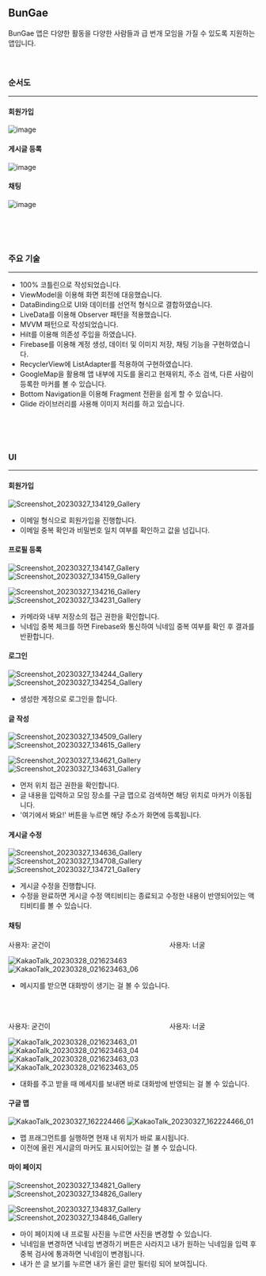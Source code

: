## BunGae

BunGae 앱은 다양한 활동을 다양한 사람들과 급 번개 모임을 가질 수 있도록 지원하는 앱입니다.
<br>
<br>
<br>

### 순서도
----------
<!-- ![1](https://user-images.githubusercontent.com/72846127/225082721-b15b8f99-69de-463e-8500-31ac636ed7d5.png)
<br>
![2](https://user-images.githubusercontent.com/72846127/225082730-fa7a640c-8d8d-4948-8061-27961a37ae8f.png)
<br>
![3](https://user-images.githubusercontent.com/72846127/225082736-99b86667-19a7-4a9c-a783-93cb2868cfba.png)
<br>
![4](https://user-images.githubusercontent.com/72846127/225082738-99e614b6-0e21-493b-8e9c-2453109a55de.png)
<br>
![5](https://user-images.githubusercontent.com/72846127/225082740-fc5497a3-4529-4e2e-9bf4-5589aeebe13b.png)
<br>  -->
#### 회원가입
![image](https://user-images.githubusercontent.com/72846127/229263000-0e919a7c-70dc-433e-a6b3-ba03a7f9d501.png)
<br>
#### 게시글 등록
![image](https://user-images.githubusercontent.com/72846127/229263005-a2c80a1b-d5c4-4f08-ac7b-285608241162.png)
<br>
#### 채팅
![image](https://user-images.githubusercontent.com/72846127/229262984-b5ddc00c-bf0d-4448-8d27-333e43600f9d.png)
<br>



<br>
<br>
<br>

### 주요 기술
---------
- 100% 코틀린으로 작성되었습니다.
- ViewModel을 이용해 화면 회전에 대응했습니다.
- DataBinding으로 UI와 데이터를 선언적 형식으로 결합하였습니다.
- LiveData를 이용해 Observer 패턴을 적용했습니다.
- MVVM 패턴으로 작성되었습니다.
- Hilt를 이용해 의존성 주입을 하였습니다.
- Firebase를 이용해 계정 생성, 데이터 및 이미지 저장, 채팅 기능을 구현하였습니다.
- RecyclerView에 ListAdapter를 적용하여 구현하였습니다.
- GoogleMap을 활용해 앱 내부에 지도를 올리고 현재위치, 주소 검색, 다른 사람이 등록한 마커를 볼 수 있습니다.
- Bottom Navigation을 이용해 Fragment 전환을 쉽게 할 수 있습니다.
- Glide 라이브러리를 사용해 이미지 처리를 하고 있습니다.
<br>
<br>
<br>

### UI
--------
#### 회원가입
![Screenshot_20230327_134129_Gallery](https://user-images.githubusercontent.com/72846127/229263145-0738e35a-f49c-4cce-ab47-d92d39a0c912.jpg) 
- 이메일 형식으로 회원가입을 진행합니다.
- 이메일 중복 확인과 비밀번호 일치 여부를 확인하고 값을 넘깁니다.

#### 프로필 등록
![Screenshot_20230327_134147_Gallery](https://user-images.githubusercontent.com/72846127/229263150-449534c5-ee4f-4b86-8e87-1fe82b87155e.jpg) 
![Screenshot_20230327_134159_Gallery](https://user-images.githubusercontent.com/72846127/229263151-0616279f-b7c6-40c1-95db-76e76693b8d2.jpg)

![Screenshot_20230327_134216_Gallery](https://user-images.githubusercontent.com/72846127/229263155-f5bc3d87-1470-44fc-b8bc-1155459d566d.jpg) 
![Screenshot_20230327_134231_Gallery](https://user-images.githubusercontent.com/72846127/229263162-11ecbea4-3aaa-4631-b263-3c8522176618.jpg) 
- 카메라와 내부 저장소의 접근 권한을 확인합니다.
- 닉네임 중복 체크를 하면 Firebase와 통신하여 닉네임 중복 여부를 확인 후 결과를 반환합니다.

#### 로그인
![Screenshot_20230327_134244_Gallery](https://user-images.githubusercontent.com/72846127/229263173-b4e57247-8ee7-4353-9f72-15dc6c20dde4.jpg) 
![Screenshot_20230327_134254_Gallery](https://user-images.githubusercontent.com/72846127/229263215-0c622036-b968-4c55-ae7e-f34a9aa6eee7.jpg)
- 생성한 계정으로 로그인을 합니다.

#### 글 작성
![Screenshot_20230327_134509_Gallery](https://user-images.githubusercontent.com/72846127/229263400-d158ceb7-179f-4b84-ba61-aa271f680fdf.jpg) 
![Screenshot_20230327_134615_Gallery](https://user-images.githubusercontent.com/72846127/229263405-2e4c5da0-28f8-4f1c-82af-2d1557bd2297.jpg)

![Screenshot_20230327_134621_Gallery](https://user-images.githubusercontent.com/72846127/229263409-3d9024c8-b2bd-44af-867e-942ace985ad5.jpg) 
![Screenshot_20230327_134631_Gallery](https://user-images.githubusercontent.com/72846127/229263415-08af24b4-e9bb-4c66-ab58-21ddf780e21d.jpg) 
- 먼저 위치 접근 권한을 확인합니다.
- 글 내용을 입력하고 모임 장소를 구글 맵으로 검색하면 해당 위치로 마커가 이동됩니다.
- '여기에서 봐요!' 버튼을 누르면 해당 주소가 화면에 등록됩니다.

#### 게시글 수정
![Screenshot_20230327_134636_Gallery](https://user-images.githubusercontent.com/72846127/229263516-3da81471-25a9-448d-9125-a76971e38cd8.jpg) 
![Screenshot_20230327_134708_Gallery](https://user-images.githubusercontent.com/72846127/229263519-5892d8eb-2655-4eb6-966c-e38b7b65dce9.jpg) 
![Screenshot_20230327_134721_Gallery](https://user-images.githubusercontent.com/72846127/229263522-f0b4bc49-6810-4d79-ac98-fe8b80f520aa.jpg)
- 게시글 수정을 진행합니다.
- 수정을 완료하면 게시글 수정 액티비티는 종료되고 수정한 내용이 반영되어있는 액티비티를 볼 수 있습니다.

#### 채팅
사용자: 굳건이 &nbsp; &nbsp; &nbsp; &nbsp; &nbsp; &nbsp; &nbsp; &nbsp; &nbsp; &nbsp; &nbsp; &nbsp; &nbsp; &nbsp; &nbsp; &nbsp;  &nbsp; &nbsp; &nbsp; &nbsp; &nbsp; &nbsp; &nbsp; &nbsp; &nbsp; &nbsp; &nbsp; &nbsp; &nbsp; &nbsp; 사용자: 너굴

![KakaoTalk_20230328_021623463](https://user-images.githubusercontent.com/72846127/229263998-e512ec5c-799b-4d8a-9ede-6116103e0480.gif) ![KakaoTalk_20230328_021623463_06](https://user-images.githubusercontent.com/72846127/229264354-0180061c-ed14-4b6c-b4f8-907391e72f35.jpg)
- 메시지를 받으면 대화방이 생기는 걸 볼 수 있습니다.

<br><br>

사용자: 굳건이 &nbsp; &nbsp; &nbsp; &nbsp; &nbsp; &nbsp; &nbsp; &nbsp; &nbsp; &nbsp; &nbsp; &nbsp; &nbsp; &nbsp; &nbsp; &nbsp;  &nbsp; &nbsp; &nbsp; &nbsp; &nbsp; &nbsp; &nbsp; &nbsp; &nbsp; &nbsp; &nbsp; &nbsp; &nbsp; &nbsp; 사용자: 너굴

![KakaoTalk_20230328_021623463_01](https://user-images.githubusercontent.com/72846127/229264484-89826696-6aec-492f-b048-099e8f07e9a1.gif) ![KakaoTalk_20230328_021623463_04](https://user-images.githubusercontent.com/72846127/229264415-60723ed4-f97a-4d92-9d65-85195ae7d3e0.gif) ![KakaoTalk_20230328_021623463_03](https://user-images.githubusercontent.com/72846127/229264444-90756003-7b65-41c7-a2a1-333206c8ed52.gif) ![KakaoTalk_20230328_021623463_05](https://user-images.githubusercontent.com/72846127/229264454-297096b2-e9d1-401f-a0f8-83860a75ac88.gif)

- 대화를 주고 받을 때 메세지를 보내면 바로 대화방에 반영되는 걸 볼 수 있습니다.

#### 구글 맵
![KakaoTalk_20230327_162224466](https://user-images.githubusercontent.com/72846127/229264548-dc6df6f5-0b29-4fd7-a939-78d014bddda5.jpg) ![KakaoTalk_20230327_162224466_01](https://user-images.githubusercontent.com/72846127/229264553-6b63c672-7971-4573-a803-72e3a79fe2bc.jpg)
- 맵 프래그먼트를 실행하면 현재 내 위치가 바로 표시됩니다.
- 이전에 올린 게시글의 마커도 표시되어있는 걸 볼 수 있습니다.

#### 마이 페이지
![Screenshot_20230327_134821_Gallery](https://user-images.githubusercontent.com/72846127/229264608-99cee76e-e834-46a9-9b4c-886f17e8aa92.jpg) ![Screenshot_20230327_134826_Gallery](https://user-images.githubusercontent.com/72846127/229264609-59da4fd3-c66c-4f43-900a-e56aec39005a.jpg)

![Screenshot_20230327_134837_Gallery](https://user-images.githubusercontent.com/72846127/229264611-9fe1f0b3-79db-4375-94c9-20d20588c255.jpg) ![Screenshot_20230327_134846_Gallery](https://user-images.githubusercontent.com/72846127/229264612-ba49b656-a44e-4767-b1d1-7fbe6f47bb54.jpg)
- 마이 페이지에 내 프로필 사진을 누르면 사진을 변경할 수 있습니다.
- 닉네임을 변경하면 닉네임 변경하기 버튼은 사라지고 내가 원하는 닉네임을 입력 후 중복 검사에 통과하면 닉네임이 변경됩니다.
- 내가 쓴 글 보기를 누르면 내가 올린 글만 필터링 되어 보여집니다.


